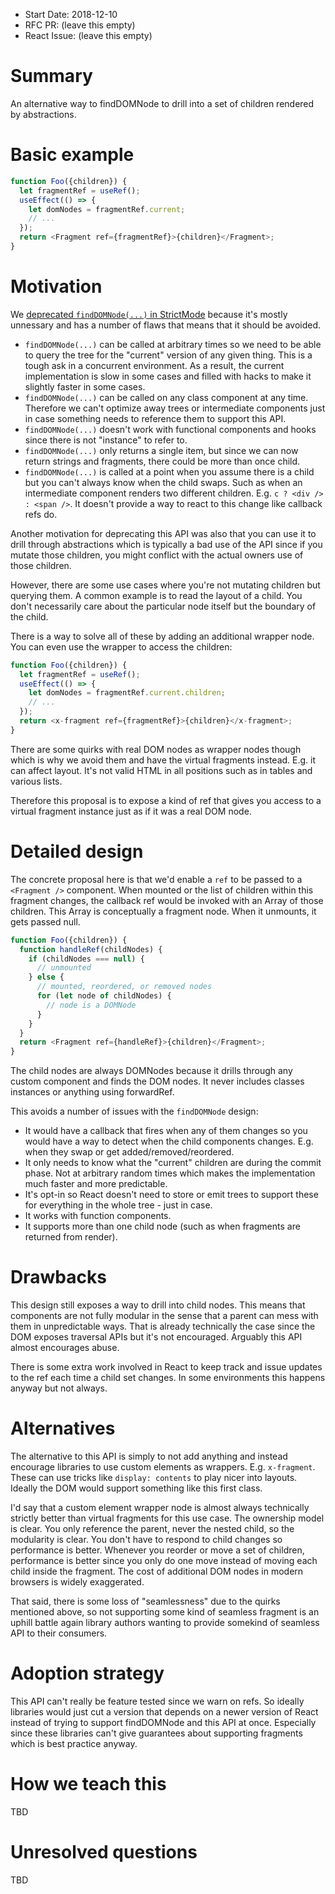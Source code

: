 - Start Date: 2018-12-10
- RFC PR: (leave this empty)
- React Issue: (leave this empty)

# Summary

An alternative way to findDOMNode to drill into a set of children rendered by abstractions.

# Basic example

```js
function Foo({children}) {
  let fragmentRef = useRef();
  useEffect(() => {
    let domNodes = fragmentRef.current;
    // ...
  });
  return <Fragment ref={fragmentRef}>{children}</Fragment>;
}
```

# Motivation

We [deprecated `findDOMNode(...)` in StrictMode](https://github.com/facebook/react/pull/13841) because it's mostly unnessary and has a number of flaws that means that it should be avoided.

- `findDOMNode(...)` can be called at arbitrary times so we need to be able to query the tree for the "current" version of any given thing. This is a tough ask in a concurrent environment. As a result, the current implementation is slow in some cases and filled with hacks to make it slightly faster in some cases.
- `findDOMNode(...)` can be called on any class component at any time. Therefore we can't optimize away trees or intermediate components just in case something needs to reference them to support this API.
- `findDOMNode(...)` doesn't work with functional components and hooks since there is not "instance" to refer to.
- `findDOMNode(...)` only returns a single item, but since we can now return strings and fragments, there could be more than once child.
- `findDOMNode(...)` is called at a point when you assume there is a child but you can't always know when the child swaps. Such as when an intermediate component renders two different children. E.g. `c ? <div /> : <span />`. It doesn't provide a way to react to this change like callback refs do.

Another motivation for deprecating this API was also that you can use it to drill through abstractions which is typically a bad use of the API since if you mutate those children, you might conflict with the actual owners use of those children.

However, there are some use cases where you're not mutating children but querying them. A common example is to read the layout of a child. You don't necessarily care about the particular node itself but the boundary of the child.

There is a way to solve all of these by adding an additional wrapper node. You can even use the wrapper to access the children:

```js
function Foo({children}) {
  let fragmentRef = useRef();
  useEffect(() => {
    let domNodes = fragmentRef.current.children;
    // ...
  });
  return <x-fragment ref={fragmentRef}>{children}</x-fragment>;
}
```

There are some quirks with real DOM nodes as wrapper nodes though which is why we avoid them and have the virtual fragments instead. E.g. it can affect layout. It's not valid HTML in all positions such as in tables and various lists.

Therefore this proposal is to expose a kind of ref that gives you access to a virtual fragment instance just as if it was a real DOM node.

# Detailed design

The concrete proposal here is that we'd enable a `ref` to be passed to a `<Fragment />` component. When mounted or the list of children within this fragment changes, the callback ref would be invoked with an Array of those children. This Array is conceptually a fragment node. When it unmounts, it gets passed null.

```js
function Foo({children}) {
  function handleRef(childNodes) {
    if (childNodes === null) {
      // unmounted
    } else {
      // mounted, reordered, or removed nodes
      for (let node of childNodes) {
        // node is a DOMNode
      }
    }
  }
  return <Fragment ref={handleRef}>{children}</Fragment>;
}
```

The child nodes are always DOMNodes because it drills through any custom component and finds the DOM nodes. It never includes classes instances or anything using forwardRef.

This avoids a number of issues with the `findDOMNode` design:

- It would have a callback that fires when any of them changes so you would have a way to detect when the child components changes. E.g. when they swap or get added/removed/reordered.
- It only needs to know what the "current" children are during the commit phase. Not at arbitrary random times which makes the implementation much faster and more predictable.
- It's opt-in so React doesn't need to store or emit trees to support these for everything in the whole tree - just in case.
- It works with function components.
- It supports more than one child node (such as when fragments are returned from render).

# Drawbacks

This design still exposes a way to drill into child nodes. This means that components are not fully modular in the sense that a parent can mess with them in unpredictable ways. That is already technically the case since the DOM exposes traversal APIs but it's not encouraged. Arguably this API almost encourages abuse.

There is some extra work involved in React to keep track and issue updates to the ref each time a child set changes. In some environments this happens anyway but not always.

# Alternatives

The alternative to this API is simply to not add anything and instead encourage libraries to use custom elements as wrappers. E.g. `x-fragment`. These can use tricks like `display: contents` to play nicer into layouts. Ideally the DOM would support something like this first class.

I'd say that a custom element wrapper node is almost always technically strictly better than virtual fragments for this use case. The ownership model is clear. You only reference the parent, never the nested child, so the modularity is clear. You don't have to respond to child changes so performance is better. Whenever you reorder or move a set of children, performance is better since you only do one move instead of moving each child inside the fragment. The cost of additional DOM nodes in modern browsers is widely exaggerated.

That said, there is some loss of "seamlessness" due to the quirks mentioned above, so not supporting some kind of seamless fragment is an uphill battle again library authors wanting to provide somekind of seamless API to their consumers.

# Adoption strategy

This API can't really be feature tested since we warn on refs. So ideally libraries would just cut a version that depends on a newer version of React instead of trying to support findDOMNode and this API at once. Especially since these libraries can't give guarantees about supporting fragments which is best practice anyway.

# How we teach this

TBD

# Unresolved questions

TBD